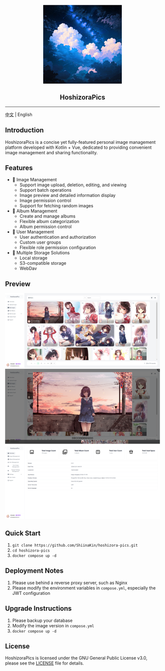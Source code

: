 <div style="text-align: center">
    <img src="docs/hoshizora-pics.png" width="256" alt="hoshizora-pics-logo"/>
    <h2>HoshizoraPics</h2>
</div>

---

[中文](README.md) | English

## Introduction

HoshizoraPics is a concise yet fully-featured personal image management platform developed with Kotlin + Vue, dedicated
to providing convenient image management and sharing functionality.

## Features

- 📸 Image Management
    - Support image upload, deletion, editing, and viewing
    - Support batch operations
    - Image preview and detailed information display
    - Image permission control
    - Support for fetching random images
- 📁 Album Management
    - Create and manage albums
    - Flexible album categorization
    - Album permission control
- 🔐 User Management
    - User authentication and authorization
    - Custom user groups
    - Flexible role permission configuration
- 💾 Multiple Storage Solutions
    - Local storage
    - S3-compatible storage
    - WebDav

## Preview

![image_1](docs/readme/en/image_1.png)
![image_2](docs/readme/en/image_2.png)
![image_3](docs/readme/en/image_3.png)

## Quick Start

1. `git clone https://github.com/ShiinaKin/hoshizora-pics.git`
2. `cd hoshizora-pics`
3. `docker compose up -d`

## Deployment Notes

1. Please use behind a reverse proxy server, such as Nginx
2. Please modify the environment variables in `compose.yml`, especially the JWT configuration

## Upgrade Instructions

1. Please backup your database
2. Modify the image version in `compose.yml`
3. `docker compose up -d`

## License

HoshizoraPics is licensed under the GNU General Public License v3.0, please see the [LICENSE](LICENSE) file for details.

